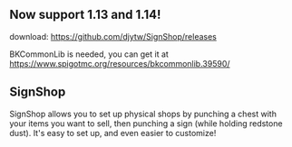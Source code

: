 ## Now support 1.13 and 1.14!

download: https://github.com/djytw/SignShop/releases

BKCommonLib is needed, you can get it at https://www.spigotmc.org/resources/bkcommonlib.39590/

## SignShop
SignShop allows you to set up physical shops by punching a chest with your items you want to sell, then punching a sign (while holding redstone dust). It's easy to set up, and even easier to customize!


